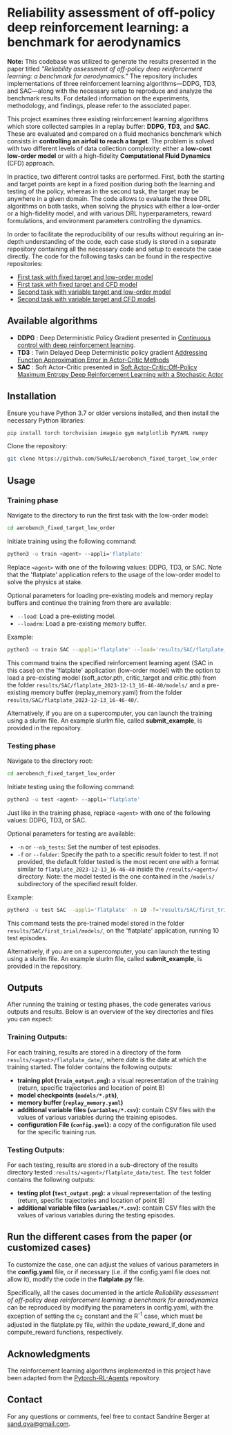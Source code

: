 # Reliability assessment of off-policy deep reinforcement learning: a benchmark for aerodynamics  


**Note:** This codebase was utilized to generate the results presented in the paper titled *"Reliability assessment of off-policy deep reinforcement learning: a benchmark for aerodynamics."* The repository includes implementations of three reinforcement learning algorithms—DDPG, TD3, and SAC—along with the necessary setup to reproduce and analyze the benchmark results. For detailed information on the experiments, methodology, and findings, please refer to the associated paper.
  
This project examines three existing reinforcement learning algorithms which store collected samples in a replay buffer: **DDPG**, **TD3**, and **SAC**. These are evaluated and compared on a fluid mechanics benchmark which consists in **controlling an airfoil to reach a target**. The problem is solved with two different levels of data collection complexity: either a **low-cost low-order model** or with a high-fidelity **Computational Fluid Dynamics** (CFD) approach.  
  
In practice, two different control tasks are performed. First, both the starting and target points are kept in a fixed position during both the learning and testing of the policy, whereas in the second task, the target may be anywhere in a given domain. The code allows to evaluate the three DRL algorithms on both tasks, when solving the physics with either a low-order or a high-fidelity model, and with various DRL hyperparameters, reward formulations, and environment parameters controlling the dynamics.  
  
In order to facilitate the reproducibility of our results without requiring an in-depth understanding of the code, each case study is stored in a separate repository containing all the necessary code and setup to execute the case directly. The code for the following tasks can be found in the respective repositories:  
- [First task with fixed target and low-order model](https://github.com/SuReLI/aerobench_fixed_target_low_order)  
- [First task with fixed target and CFD model](https://github.com/SuReLI/aerobench_fixed_target_star)  
- [Second task with variable target and low-order model](https://github.com/SuReLI/aerobench_variable_target_low_order)  
- [Second task with variable target and CFD model](https://github.com/SuReLI/aerobench_variable_target_star).  
  
  
## Available algorithms  
- **DDPG** : Deep Deterministic Policy Gradient presented in [Continuous control with deep reinforcement learning](https://arxiv.org/abs/1509.02971).  
- **TD3** : Twin Delayed Deep Deterministic policy gradient [Addressing Function Approximation Error in Actor-Critic Methods](https://arxiv.org/pdf/1802.09477.pdf)  
- **SAC** : Soft Actor-Critic presented in [Soft Actor-Critic:Off-Policy Maximum Entropy Deep Reinforcement Learning with a Stochastic Actor](https://arxiv.org/pdf/1801.01290.pdf)  
  
  
## Installation  
Ensure you have Python 3.7 or older versions installed, and then install the necessary Python libraries:  
  
```bash  
pip install torch torchvision imageio gym matplotlib PyYAML numpy  
```  
Clone the repository:  
```bash  
git clone https://github.com/SuReLI/aerobench_fixed_target_low_order
```  
  
## Usage  
  
### Training phase  
Navigate to the directory to run the first task with the low-order model:  
```bash  
cd aerobench_fixed_target_low_order
```  
Initiate training using the following command:
```bash
python3 -u train <agent> --appli='flatplate'  
```  
Replace `<agent>` with one of the following values: DDPG, TD3, or SAC. Note that the 'flatplate' application refers to the usage of the low-order model to solve the physics at stake.  
  
Optional parameters for loading pre-existing models and memory replay buffers and continue the training from there are available:  
- `--load`: Load a pre-existing model.  
- `--loadrm`: Load a pre-existing memory buffer.
  
Example:  
```bash  
python3 -u train SAC --appli='flatplate' --load='results/SAC/flatplate_2023-12-13_16-46-40' --loadrm='results/SAC/flatplate_2023-12-13_16-46-40'  
```  
This command trains the specified reinforcement learning agent (SAC in this case) on the 'flatplate' application (low-order model) with the option to load a pre-existing model (soft_actor.pth, critic_target and critic.pth) from the folder `results/SAC/flatplate_2023-12-13_16-46-40/models/` and a pre-existing memory buffer (replay_memory.yaml) from the folder `results/SAC/flatplate_2023-12-13_16-46-40/`.


Alternatively, if you are on a supercomputer, you can launch the training using a slurlm file. An example slurlm file, called **submit_example**, is provided  in the repository.


  
### Testing phase
Navigate to the directory root:
```bash 
cd aerobench_fixed_target_low_order
``` 
Initiate testing using the following command:
```bash
python3 -u test <agent> --appli='flatplate'
``` 
Just like in the training phase, replace `<agent>` with one of the following values: DDPG, TD3, or SAC.

Optional parameters for testing are available:

-   `-n` or `--nb_tests`: Set the number of test episodes.
-   `-f` or `--folder`: Specify the path to a specific result folder to test. If not provided, the default folder tested is the most recent one with a format similar to `flatplate_2023-12-13_16-46-40` inside the `/results/<agent>/` directory. 
Note: the model tested is the one contained in the `/models/` subdirectory of the specified result folder.

Example:
```bash
python3 -u test SAC --appli='flatplate' -n 10 -f='results/SAC/first_trial'
``` 
This command tests the pre-trained model stored in the folder `results/SAC/first_trial/models/`, on the 'flatplate' application, running 10 test episodes.


Alternatively, if you are on a supercomputer, you can launch the testing using a slurlm file. An example slurlm file, called **submit_example**, is provided  in the repository.
 

## Outputs

After running the training or testing phases, the code generates various outputs and results. Below is an overview of the key directories and files you can expect:

### Training Outputs:

For each training, results are stored in a directory of the form `results/<agent>/flatplate_date/`, where date is the date at which the training started. The folder contains the following outputs:
- **training plot (`train_output.png`):** a visual representation of the training (return, specific trajectories and location of point B)
- **model checkpoints (`models/*.pth`)**,
- **memory buffer (`replay_memory.yaml`)**
- **additional variable files (`variables/*.csv`):** contain CSV files with the values of various variables during the training episodes.
- **configuration File (`config.yaml`):** a copy of the configuration file used for the specific training run.

### Testing Outputs:

For each testing, results are stored in a sub-directory of the results directory tested :`results/<agent>/flatplate_date/test`. The `test` folder contains the following outputs:

- **testing plot (`test_output.png`):** a visual representation of the testing (return, specific trajectories and location of point B)
- **additional variable files (`variables/*.csv`):** contain CSV files with the values of various variables during the testing episodes.


  
## Run the different cases from the paper (or customized cases)

To customize the case, one can adjust the values of various parameters in the **config.yaml** file, or if necessary (i.e. if the config.yaml file does not allow it), modify the code in the **flatplate.py** file.

Specifically, all the cases documented in the article *Reliability assessment of off-policy deep reinforcement learning: a benchmark for aerodynamics* can be reproduced by modifying the parameters in config.yaml, with the exception of setting the c<sub>2</sub> constant and the R<sup>-1</sup> case, which must be adjusted in the flatplate.py file, within the update_reward_if_done and compute_reward functions, respectively.
  
  
## Acknowledgments  
  
The reinforcement learning algorithms implemented in this project have been adapted from the [Pytorch-RL-Agents](https://github.com/SuReLI/Pytorch-RL-Agents) repository.  
  
## Contact  
For any questions or comments, feel free to contact Sandrine Berger at [sand.qva@gmail.com](mailto:sand.qva@gmail.com).

